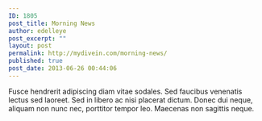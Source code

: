 ```yaml
---
ID: 1805
post_title: Morning News
author: edelleye
post_excerpt: ""
layout: post
permalink: http://mydivein.com/morning-news/
published: true
post_date: 2013-06-26 00:44:06
---
```

Fusce hendrerit adipiscing diam vitae sodales. Sed faucibus venenatis lectus sed laoreet. Sed in libero ac nisi placerat dictum. Donec dui neque, aliquam non nunc nec, porttitor tempor leo. Maecenas non sagittis neque.